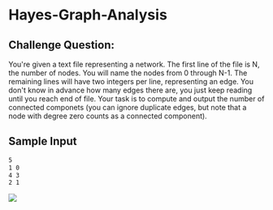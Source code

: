 # Hayes-Graph-Analysis

## Challenge Question:
You're given a text file representing a network. The first line of the file is N, the number of nodes. You will name the nodes from 
0 through N-1. The remaining lines will have two integers per line, representing an edge. You don't know in advance how many edges 
there are, you just keep reading until you reach end of file. Your task is to compute and output the number of connected componets 
(you can ignore duplicate edges, but note that a node with degree zero counts as a connected component).

## Sample Input
```bash
5
1 0
4 3
2 1  
```
![](graph.png)
